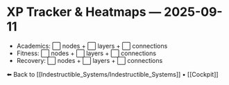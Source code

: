 # XP Tracker & Heatmaps — 2025-09-11

- Academics: ⬜ nodes + ⬜ layers + ⬜ connections  
- Fitness: ⬜ nodes + ⬜ layers + ⬜ connections  
- Recovery: ⬜ nodes + ⬜ layers + ⬜ connections

⬅️ Back to [[Indestructible_Systems/Indestructible_Systems]] • [[Cockpit]]
